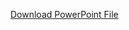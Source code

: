 [Download PowerPoint File]([https://github.com/oncliff-climing/k8s_toy.git/master/Eucalyptus_K8S_Toy.pdf)

